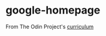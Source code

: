 # google-homepage
From The Odin Project's [curriculum](http://www.theodinproject.com/web-development-101/html-css)